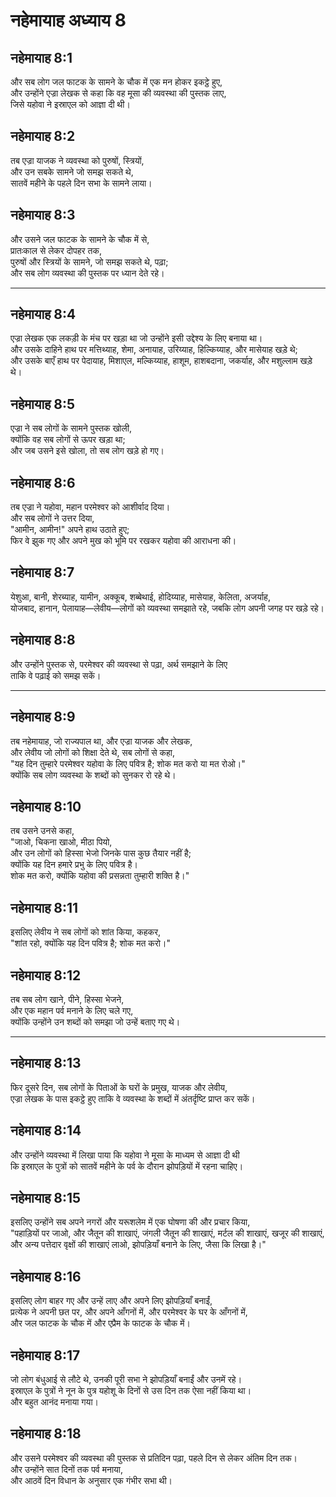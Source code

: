# नहेमायाह अध्याय 8

## नहेमायाह 8:1

और सब लोग जल फाटक के सामने के चौक में एक मन होकर इकट्ठे हुए,  
और उन्होंने एज्रा लेखक से कहा कि वह मूसा की व्यवस्था की पुस्तक लाए,  
जिसे यहोवा ने इस्राएल को आज्ञा दी थी।

## नहेमायाह 8:2

तब एज्रा याजक ने व्यवस्था को पुरुषों, स्त्रियों,  
और उन सबके सामने जो समझ सकते थे,  
सातवें महीने के पहले दिन सभा के सामने लाया।

## नहेमायाह 8:3

और उसने जल फाटक के सामने के चौक में से,  
प्रातःकाल से लेकर दोपहर तक,  
पुरुषों और स्त्रियों के सामने, जो समझ सकते थे, पढ़ा;  
और सब लोग व्यवस्था की पुस्तक पर ध्यान देते रहे।

---

## नहेमायाह 8:4

एज्रा लेखक एक लकड़ी के मंच पर खड़ा था जो उन्होंने इसी उद्देश्य के लिए बनाया था।  
और उसके दाहिने हाथ पर मत्तिथ्याह, शेमा, अनायाह, उरिय्याह, हिल्किय्याह, और मासेयाह खड़े थे;  
और उसके बाएँ हाथ पर पेदायाह, मिशाएल, मल्किय्याह, हाशूम, हाशबदाना, जकर्याह, और मशुल्लाम खड़े थे।

## नहेमायाह 8:5

एज्रा ने सब लोगों के सामने पुस्तक खोली,  
क्योंकि वह सब लोगों से ऊपर खड़ा था;  
और जब उसने इसे खोला, तो सब लोग खड़े हो गए।

## नहेमायाह 8:6

तब एज्रा ने यहोवा, महान परमेश्वर को आशीर्वाद दिया।  
और सब लोगों ने उत्तर दिया,  
"आमीन, आमीन!" अपने हाथ उठाते हुए;  
फिर वे झुक गए और अपने मुख को भूमि पर रखकर यहोवा की आराधना की।

## नहेमायाह 8:7

येशुआ, बानी, शेरब्याह, यामीन, अक्कूब, शब्बेथाई, होदिय्याह, मासेयाह, केलिता, अजर्याह,  
योजबाद, हानान, पेलायाह—लेवीय—लोगों को व्यवस्था समझाते रहे, जबकि लोग अपनी जगह पर खड़े रहे।

## नहेमायाह 8:8

और उन्होंने पुस्तक से, परमेश्वर की व्यवस्था से पढ़ा, अर्थ समझाने के लिए  
ताकि वे पढ़ाई को समझ सकें।

---

## नहेमायाह 8:9

तब नहेमायाह, जो राज्यपाल था, और एज्रा याजक और लेखक,  
और लेवीय जो लोगों को शिक्षा देते थे, सब लोगों से कहा,  
"यह दिन तुम्हारे परमेश्वर यहोवा के लिए पवित्र है; शोक मत करो या मत रोओ।"  
क्योंकि सब लोग व्यवस्था के शब्दों को सुनकर रो रहे थे।

## नहेमायाह 8:10

तब उसने उनसे कहा,  
"जाओ, चिकना खाओ, मीठा पियो,  
और उन लोगों को हिस्सा भेजो जिनके पास कुछ तैयार नहीं है;  
क्योंकि यह दिन हमारे प्रभु के लिए पवित्र है।  
शोक मत करो, क्योंकि यहोवा की प्रसन्नता तुम्हारी शक्ति है।"

## नहेमायाह 8:11

इसलिए लेवीय ने सब लोगों को शांत किया, कहकर,  
"शांत रहो, क्योंकि यह दिन पवित्र है; शोक मत करो।"

## नहेमायाह 8:12

तब सब लोग खाने, पीने, हिस्सा भेजने,  
और एक महान पर्व मनाने के लिए चले गए,  
क्योंकि उन्होंने उन शब्दों को समझा जो उन्हें बताए गए थे।

---

## नहेमायाह 8:13

फिर दूसरे दिन, सब लोगों के पिताओं के घरों के प्रमुख, याजक और लेवीय,  
एज्रा लेखक के पास इकट्ठे हुए ताकि वे व्यवस्था के शब्दों में अंतर्दृष्टि प्राप्त कर सकें।

## नहेमायाह 8:14

और उन्होंने व्यवस्था में लिखा पाया कि यहोवा ने मूसा के माध्यम से आज्ञा दी थी  
कि इस्राएल के पुत्रों को सातवें महीने के पर्व के दौरान झोपड़ियों में रहना चाहिए।

## नहेमायाह 8:15

इसलिए उन्होंने सब अपने नगरों और यरूशलेम में एक घोषणा की और प्रचार किया,  
"पहाड़ियों पर जाओ, और जैतून की शाखाएं, जंगली जैतून की शाखाएं, मर्टल की शाखाएं, खजूर की शाखाएं,  
और अन्य पत्तेदार वृक्षों की शाखाएं लाओ, झोपड़ियाँ बनाने के लिए, जैसा कि लिखा है।"

## नहेमायाह 8:16

इसलिए लोग बाहर गए और उन्हें लाए और अपने लिए झोपड़ियाँ बनाईं,  
प्रत्येक ने अपनी छत पर, और अपने आँगनों में, और परमेश्वर के घर के आँगनों में,  
और जल फाटक के चौक में और एप्रैम के फाटक के चौक में।

## नहेमायाह 8:17

जो लोग बंधुआई से लौटे थे, उनकी पूरी सभा ने झोपड़ियाँ बनाईं और उनमें रहे।  
इस्राएल के पुत्रों ने नून के पुत्र यहोशू के दिनों से उस दिन तक ऐसा नहीं किया था।  
और बहुत आनंद मनाया गया।

## नहेमायाह 8:18

और उसने परमेश्वर की व्यवस्था की पुस्तक से प्रतिदिन पढ़ा, पहले दिन से लेकर अंतिम दिन तक।  
और उन्होंने सात दिनों तक पर्व मनाया,  
और आठवें दिन विधान के अनुसार एक गंभीर सभा थी।
